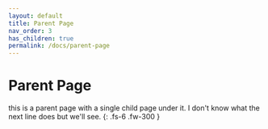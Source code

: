 ```yaml
---
layout: default
title: Parent Page
nav_order: 3
has_children: true
permalink: /docs/parent-page
---
```


# Parent Page

this is a parent page with a single child page under it. I don't know what the next line does but we'll see.
{: .fs-6 .fw-300 }